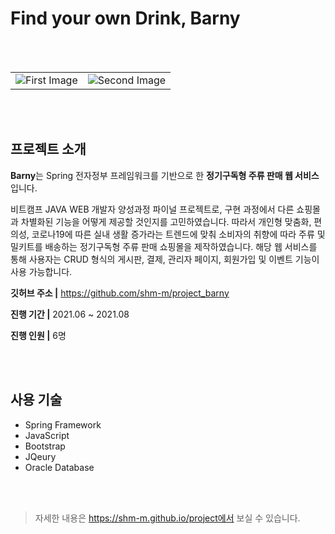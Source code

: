 # Find your own Drink, Barny

<br>
<br>

|||
|:-:|:-:|
|![First Image](https://img1.daumcdn.net/thumb/R1280x0/?scode=mtistory2&fname=https://blog.kakaocdn.net/dn/GSAGt/btrjlQGBUrb/XfJMdDVIKPURpXa9qOEzkk/img.png)|![Second Image](https://img1.daumcdn.net/thumb/R1280x0/?scode=mtistory2&fname=https://blog.kakaocdn.net/dn/5FIHu/btrjmovIDxY/pOKSqBDALglB3yug6w9K4k/img.png)|

<br>
<br>


## 프로젝트 소개

**Barny**는 Spring 전자정부 프레임워크를 기반으로 한 **정기구독형 주류 판매 웹 서비스**입니다.

비트캠프 JAVA WEB 개발자 양성과정 파이널 프로젝트로, 구현 과정에서 다른 쇼핑몰과 차별화된 기능을 어떻게 제공할 것인지를 고민하였습니다. 따라서 개인형 맞춤화, 편의성, 코로나19에 따른 실내 생활 증가라는 트렌드에 맞춰 소비자의 취향에 따라 주류 및 밀키트를 배송하는 정기구독형 주류 판매 쇼핑몰을 제작하였습니다. 해당 웹 서비스를 통해 사용자는 CRUD 형식의 게시판, 결제, 관리자 페이지, 회원가입 및 이벤트 기능이 사용 가능합니다.

**깃허브 주소 |** https://github.com/shm-m/project_barny

**진행 기간 |** 2021.06 ~ 2021.08

**진행 인원 |** 6명

<br>
<br>

## 사용 기술

 - Spring Framework 
 - JavaScript
 - Bootstrap 
 - JQeury 
 - Oracle Database

<br>
<br>

> 자세한 내용은 https://shm-m.github.io/project에서 보실 수 있습니다.
> <br>
<br>
